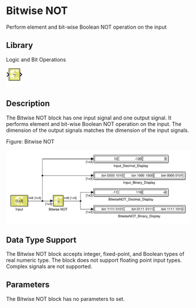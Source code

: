 # Bitwise NOT

Perform element and bit-wise Boolean NOT operation on the input

## Library

Logic and Bit Operations

![](./Images/block.png)

## Description

The Bitwise NOT block has one input signal and one output signal. It
performs element and bit-wise Boolean NOT operation on the input. The
dimension of the output signals matches the dimension of the input
signals.

Figure: Bitwise NOT

![](./Images/qea1532103705872.png)

## Data Type Support

The Bitwise NOT block accepts integer, fixed-point, and Boolean types of
real numeric type. The block does not support floating point input
types. Complex signals are not supported.

## Parameters

The Bitwise NOT block has no parameters to set.

